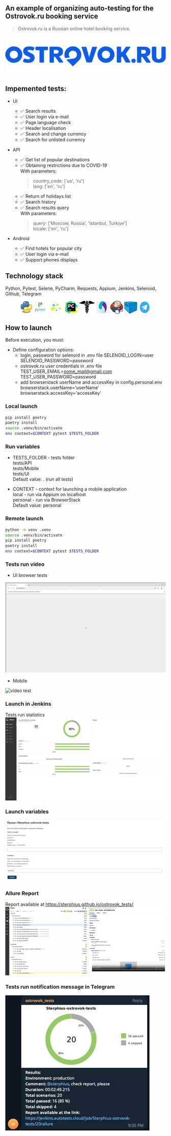## An example of organizing auto-testing for the Ostrovok.ru booking service
> Ostrovok.ru is a Russian online hotel booking service.

<img src="resources/Ostrovok_logo.png" alt="Ostrovok_logo" border="0" />

## Impemented tests:
* UI
  * ✅ Search results
  * ✅ User login via e-mail
  * ✅ Page language check
  * ✅ Header localisation
  * ✅ Search and change currency
  * ✅ Search for unlisted currency

* API
  * ✅ Get list of popular destinations
  * ✅ Obtaining restrictions due to COVID-19 \
  With parameters:
    > country_code: ['us', 'ru'] \
    > lang: ['en', 'ru']
  * ✅ Return of holidays list
  * ✅ Search history
  * ✅ Search results query \
    With parameters:
    > query: ['Moscow, Russia', 'Istanbul, Turkiye'] \
    > locale: ['en', 'ru']

* Android
  * ✅ Find hotels for popular city
  * ✅ User login via e-mail
  * ✅ Support phones displays


## Technology stack
Python, Pytest, Selene, PyCharm, Requests, Appium, Jenkins, Selenoid, Github, Telegram

<p  align="center">
  <img src="resources/python.png" width="40" height="40"  alt="Python"/>
  <img src="resources/pytest.png" width="40" height="40"  alt="Pytest"/>
  <img src="resources/selene.png" width="50" height="40"  alt="Selene"/>
  <img src="resources/pysharm.png" width="40" height="40"  alt="PyCharm"/>
  <img src="resources/request.png" width="50" height="40"  alt="Requests"/>
  <img src="resources/appium.png" width="40" height="40"  alt="Appium"/>
  <img src="resources/Jenkins.jpg" width="40" height="40"  alt="Jenkins"/>
  <img src="resources/selenoid.png" width="40" height="40"  alt="Selenoid"/>
  <img src="resources/telegram-logo.png" width="40" height="40"  alt="Telegram"/>
</p>

## How to launch
Before execution, you must:
* Define configuration options:
    - login, password for selenoid in .env file
    SELENOID_LOGIN=user
    SELENOID_PASSWORD=password
    - ostrovok.ru user credentials in .env file
    TEST_USER_EMAIL=some_mail@gmail.com
    TEST_USER_PASSWORD=password
    - add browserstack userName and accessKey in config.personal.env
    browserstack.userName='userName'
    browserstack.accessKey='accessKey'

### Local launch
```bash
pip install poetry
poetry install
source .venv/bin/activate
env context=$CONTEXT pytest $TESTS_FOLDER
```

### Run variables
* TESTS_FOLDER - tests folder\
tests/API\
tests/Mobile\
tests/UI\
Default value: . (run all tests)

* CONTEXT - context for launching a mobile application\
local - run via Appium on localhost\
personal - run via BrowserStack\
Default value: personal

### Remote launch
```bash
python -m venv .venv
source .venv/bin/activate
pip install poetry
poetry install
env context=$CONTEXT pytest $TESTS_FOLDER
```

### Tests run video
* UI browser tests
<img src="resources/test_run.gif" alt="video test" border="0" />

* Mobile
<img src="resources/mobile.gif" alt="video test" border="0" />

### Launch in Jenkins
Tests run statistics <br >
<img src="resources/allure_stats.png" alt="Tests run statistics" border="0">

### Launch variables <br >
<img src="resources/jenkins_params.png" alt="Jenkins" border="0">

### Allure Report
Report available at https://sterphius.github.io/ostrovok_tests/
<img src="resources/allure_report.png" alt="Allure-Report" border="0">

### Tests run notification message in Telegram
<img src="resources/telegram_notification.png" alt="telegram-bot" border="0">
